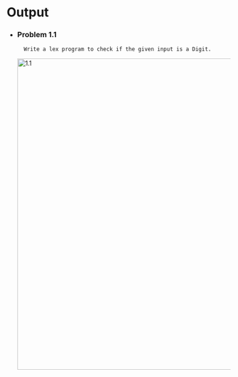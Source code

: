 # Output

- ### Problem 1.1

        Write a lex program to check if the given input is a Digit.

  <img src="./Program%201.1/output.png" alt="1.1" style="width:700px">
